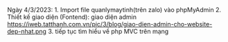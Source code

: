 Ngày 4/3/2023: 
    1. Import file quanlymaytinh(trên zalo) vào phpMyAdmin
    2. Thiết kế giao diện (Fontend): giao diện admin 
    https://iweb.tatthanh.com.vn/pic/3/blog/giao-dien-admin-cho-website-dep-nhat.png
    3. tiếp tục tìm hiểu về php MVC trên mạng
